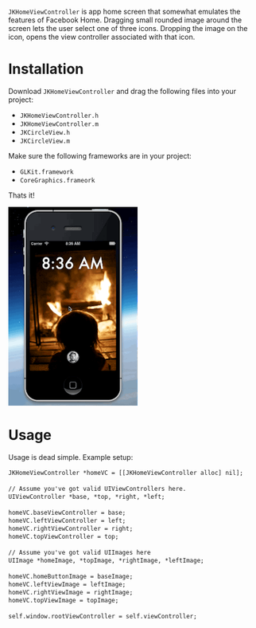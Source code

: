`JKHomeViewController` is app home screen that somewhat emulates the features of Facebook Home. Dragging small rounded image around the screen lets the user select one of three icons. Dropping the image on the icon, opens the view controller associated with that icon. 

Installation
============

Download `JKHomeViewController` and drag the following files into your project:

 * `JKHomeViewController.h`
 * `JKHomeViewController.m`
 * `JKCircleView.h`
 * `JKCircleView.m`
 
Make sure the following frameworks are in your project:

 * `GLKit.framework`
 * `CoreGraphics.frameork`

Thats it!

![fake-facebook-home](images/facebook_home_ios.gif)

Usage
=====

Usage is dead simple. Example setup:

```objc
JKHomeViewController *homeVC = [[JKHomeViewController alloc] nil];

// Assume you've got valid UIViewControllers here.
UIViewController *base, *top, *right, *left;

homeVC.baseViewController = base;
homeVC.leftViewController = left;
homeVC.rightViewController = right;
homeVC.topViewController = top;

// Assume you've got valid UIImages here
UIImage *homeImage, *topImage, *rightImage, *leftImage;

homeVC.homeButtonImage = baseImage;
homeVC.leftViewImage = leftImage;
homeVC.rightViewImage = rightImage;
homeVC.topViewImage = topImage;

self.window.rootViewController = self.viewController;
```
